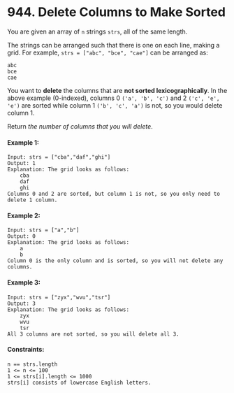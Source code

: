 # 944. Delete Columns to Make Sorted

You are given an array of `n` strings `strs`, all of the same length.

The strings can be arranged such that there is one on each line, making a grid. For example, `strs = ["abc", "bce", "cae"]` can be arranged as:

    abc
    bce
    cae

You want to **delete** the columns that are **not sorted lexicographically**. In the above example (0-indexed), columns 0 `('a', 'b', 'c')` and 2 `('c', 'e', 'e')` are sorted while column 1 `('b', 'c', 'a')` is not, so you would delete column 1.

Return _the number of columns that you will delete_.

#### Example 1:

    Input: strs = ["cba","daf","ghi"]
    Output: 1
    Explanation: The grid looks as follows:
        cba
        daf
        ghi
    Columns 0 and 2 are sorted, but column 1 is not, so you only need to delete 1 column.

#### Example 2:

    Input: strs = ["a","b"]
    Output: 0
    Explanation: The grid looks as follows:
        a
        b
    Column 0 is the only column and is sorted, so you will not delete any columns.

#### Example 3:

    Input: strs = ["zyx","wvu","tsr"]
    Output: 3
    Explanation: The grid looks as follows:
        zyx
        wvu
        tsr
    All 3 columns are not sorted, so you will delete all 3.

#### Constraints:

    n == strs.length
    1 <= n <= 100
    1 <= strs[i].length <= 1000
    strs[i] consists of lowercase English letters.
